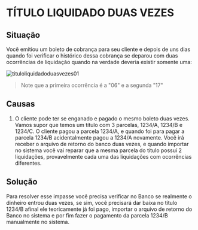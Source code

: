 # TÍTULO LIQUIDADO DUAS VEZES

## Situação
Você emitiou um boleto de cobrança para seu cliente e depois de uns dias quando foi verificar o histórico dessa cobrança se deparou com
duas ocorrências de liquidação quando na verdade deveria existir somente uma:

![tituloliquidadoduasvezes01](https://raw.githubusercontent.com/netforcews/docs-erp/master/faq/imagens/tituloliquidadoduasvezes01.png)
> Note que a primeira ocorrência é a "06" e a segunda "17"

## Causas
1. O cliente pode ter se enganado e pagado o mesmo boleto duas vezes.
Vamos supor que temos um título com 3 parcelas, 1234/A, 1234/B e 1234/C. O cliente pagou a parcela 1234/A, e quando foi para pagar a
parcela 1234/B acidentalmente pagou a 1234/A novamente.
Você irá receber o arquivo de retorno do banco duas vezes, e quando importar no sistema você vai reparar que a mesma parcela do 
título possuí 2 liquidações, provavelmente cada uma das liquidações com ocorrências diferentes.

## Solução
Para resolver esse impasse você precisa verificar no Banco se realmente o dinheiro entrou duas vezes, se sim, você precisará dar baixa
no título 1234/B afinal ele teoricamente já foi pago, importar o arquivo de retorno do Banco no sistema e por fim fazer o pagamento 
da parcela 1234/B manualmente no sistema.
